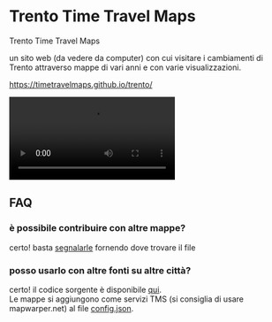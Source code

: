 # Trento Time Travel Maps
Trento Time Travel Maps  

un sito web (da vedere da computer) con cui visitare i cambiamenti di Trento attraverso mappe di vari anni e con varie visualizzazioni.

https://timetravelmaps.github.io/trento/

![](https://timetravelmaps.github.io/trento/video/demo.mp4)

## FAQ
### è possibile contribuire con altre mappe?
certo! basta [segnalarle](https://github.com/napo/trentotimetravelmaps/issues/new) fornendo dove trovare il file
### posso usarlo con altre fonti su altre città?
certo! il codice sorgente è disponibile [qui](https://github.com/napo/trentotimetravelmaps/tree/main/docs).<br/>
Le mappe si aggiungono come servizi TMS (si consiglia di usare mapwarper.net) al file [config.json](https://github.com/napo/trentotimetravelmaps/blob/main/docs/data/config.json).
